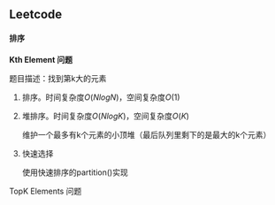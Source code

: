 ## Leetcode

#### 排序

**Kth Element 问题**

题目描述：找到第k大的元素

1. 排序。时间复杂度$O(NlogN)$，空间复杂度$O(1)$

2. 堆排序。时间复杂度$O(NlogK)$，空间复杂度$O(K)$

   维护一个最多有k个元素的小顶堆（最后队列里剩下的是最大的k个元素）

3. 快速选择

   使用快速排序的partition()实现

TopK Elements 问题